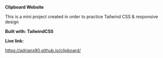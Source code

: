 **Clipboard Website**

This is a mini project created in order to practice Tailwind CSS & responsive design

**Built with: TailwindCSS**

**Live link:**

https://adrians90.github.io/clipboard/
